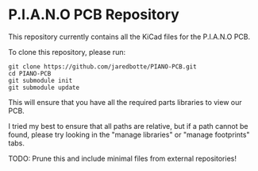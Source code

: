 # P.I.A.N.O PCB Repository
This repository currently contains all the KiCad files for the P.I.A.N.O PCB.    

To clone this repository, please run:   
```
git clone https://github.com/jaredbotte/PIANO-PCB.git
cd PIANO-PCB
git submodule init
git submodule update
```

This will ensure that you have all the required parts libraries to view our PCB.

I tried my best to ensure that all paths are relative, but if a path cannot be found, please try looking in the "manage libraries" or "manage footprints" tabs.

TODO: Prune this and include minimal files from external repositories!
